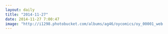```yaml
---
layout: daily
title: "2014-11-27"
date: 2014-11-27 7:00:47
image: "http://i1298.photobucket.com/albums/ag46/oycomics/oy_00001_web.png~original"
---
```

<picture>
<source srcset="http://i1298.photobucket.com/albums/ag46/oycomics/oy_00001_web.png~original" media="(orientation: portrait)" />
<source srcset="http://i1298.photobucket.com/albums/ag46/oycomics/oy_00001_web_m.png~original" media="(max-width: 480px)" />
<source srcset="http://i1298.photobucket.com/albums/ag46/oycomics/oy_00001_web_w.png~original" />
<img src="http://i1298.photobucket.com/albums/ag46/oycomics/oy_00001_web_w.png~original" alt="" />
</picture>
